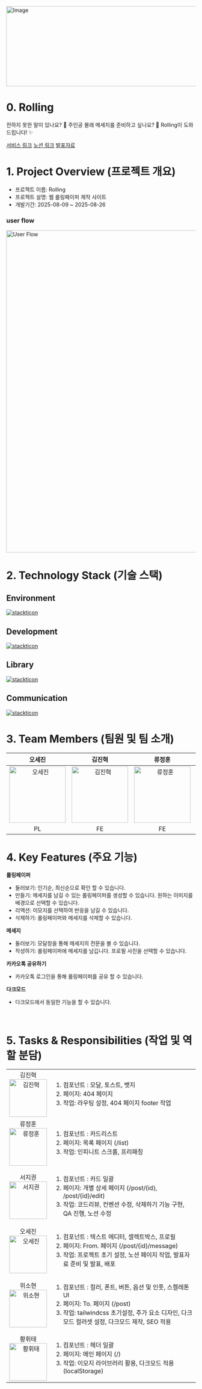 <a href="https://rolling-eta.vercel.app/" target="_blank">
<img width="949" height="213" alt="Image" src="https://github.com/user-attachments/assets/40660917-2cc7-4382-8bac-18405fedc37f" />
</a>

# 0. Rolling

전하지 못한 말이 있나요? 🤔
주인공 몰래 메세지를 준비하고 싶나요? 🥳
Rolling이 도와드립니다! ✨

[서비스 링크](https://rolling-eta.vercel.app/)
[노션 링크](https://www.notion.so/250809-248d6182194f80dfb339cb40c525bca9?source=copy_link)
[발표자료](https://docs.google.com/presentation/d/10xv1e11vrqAQlDwI2SXb2H8UxsOW6j0hX5X2R-pG9tU/edit?usp=sharing)

# 1. Project Overview (프로젝트 개요)

- 프로젝트 이름: Rolling
- 프로젝트 설명: 웹 롤링페이퍼 제작 사이트
- 개발기간: 2025-08-09 ~ 2025-08-26

### user flow

  <img width="1226" height="857" alt="User Flow" src="https://github.com/user-attachments/assets/44d6a2a6-19e0-41f1-ae0a-3204378d6dba" />

# 2. Technology Stack (기술 스택)

## Environment

[![stackticon](https://firebasestorage.googleapis.com/v0/b/stackticon-81399.appspot.com/o/images%2F1756192741858?alt=media&token=3712962a-fc94-40e9-bb6a-66f89aeb6929)](https://github.com/msdio/stackticon)

## Development

[![stackticon](https://firebasestorage.googleapis.com/v0/b/stackticon-81399.appspot.com/o/images%2F1756192798870?alt=media&token=3a321370-f02a-476d-a048-6ae089eb09c2)](https://github.com/msdio/stackticon)

## Library

[![stackticon](https://firebasestorage.googleapis.com/v0/b/stackticon-81399.appspot.com/o/images%2F1756192864084?alt=media&token=1c73be00-9957-48d7-9a2e-46dda1b4f901)](https://github.com/msdio/stackticon)

## Communication

[![stackticon](https://firebasestorage.googleapis.com/v0/b/stackticon-81399.appspot.com/o/images%2F1756192893683?alt=media&token=4d2ba7a4-84f3-4eb5-a4b0-657e07b3d926)](https://github.com/msdio/stackticon)
<br>

# 3. Team Members (팀원 및 팀 소개)

|                                                        오세진                                                        |                                                        김진혁                                                        |                                                        류정훈                                                        |                                                        서지권                                                        |                                                         위소현                                                         |                                                         황휘태                                                         |
| :------------------------------------------------------------------------------------------------------------------: | :------------------------------------------------------------------------------------------------------------------: | :------------------------------------------------------------------------------------------------------------------: | :------------------------------------------------------------------------------------------------------------------: | :--------------------------------------------------------------------------------------------------------------------: | :--------------------------------------------------------------------------------------------------------------------: |
| <img src="https://github.com/user-attachments/assets/18018ffe-8237-42d3-a57e-dc7cf150f79a" alt="오세진" width="150"> | <img src="https://github.com/user-attachments/assets/b183ab19-4bc9-4739-a9bb-13798a3859f0" alt="김진혁" width="150"> | <img src="https://github.com/user-attachments/assets/7c20d4f0-3fd4-48ca-8bce-d294f756316e" alt="류정훈" width="150"> | <img src="https://github.com/user-attachments/assets/2fff547e-cf05-490e-97ed-d6a7379fccaa" alt="서지권" width="150"> | <img width="150" alt="위소현" src="https://github.com/user-attachments/assets/c55c9b52-35e0-4ecc-881d-b173ff162e44" /> | <img src="https://github.com/user-attachments/assets/dde4c97c-2d44-478d-a374-b7507e622475" alt="황휘태" width="150" /> |
|                                                          PL                                                          |                                                          FE                                                          |                                                          FE                                                          |                                                          FE                                                          |                                                           FE                                                           |                                                           FE                                                           |

# 4. Key Features (주요 기능)

**롤링페이퍼**

- 둘러보기: 인기순, 최신순으로 확인 할 수 있습니다.
- 만들기: 메세지를 남길 수 있는 롤링페이퍼를 생성할 수 있습니다.
  원하는 이미지를 배경으로 선택할 수 있습니다.
- 리액션: 이모지를 선택하여 반응을 남길 수 있습니다.
- 삭제하기: 롤링페이퍼와 메세지를 삭제할 수 있습니다.

**메세지**

- 둘러보기: 모달창을 통해 메세지의 전문을 볼 수 있습니다.
- 작성하기: 롤링페이퍼에 메세지를 남깁니다.
  프로필 사진을 선택할 수 있습니다.

**카카오톡 공유하기**

- 카카오톡 로그인을 통해 롤링페이퍼를 공유 할 수 있습니다.

**다크모드**

- 다크모드에서 동일한 기능을 할 수 있습니다.

<br/>

# 5. Tasks & Responsibilities (작업 및 역할 분담)

|                                                                                                                                                                |                                                                                                                                                                                                                |
| -------------------------------------------------------------------------------------------------------------------------------------------------------------- | -------------------------------------------------------------------------------------------------------------------------------------------------------------------------------------------------------------- |
| <div align="center"> 김진혁 <br><img src="https://github.com/user-attachments/assets/b183ab19-4bc9-4739-a9bb-13798a3859f0" alt="김진혁" width="100"> </div>    | <ol><li>컴포넌트 : 모달, 토스트, 뱃지</li><li>페이지: 404 페이지</li><li>작업: 라우팅 설정, 404 페이지 footer 작업</li></ol>                                                                                   |
| <div align="center"> 류정훈 <br> <img src="https://github.com/user-attachments/assets/7c20d4f0-3fd4-48ca-8bce-d294f756316e" alt="류정훈" width="100"> </div>   | <ol><li>컴포넌트 : 카드리스트 </li><li>페이지: 목록 페이지 (/list)</li><li>작업: 인피니트 스크롤, 프리패칭</li></ol>                                                                                           |
| <div align="center"> 서지권 <br> <img src="https://github.com/user-attachments/assets/2fff547e-cf05-490e-97ed-d6a7379fccaa" alt="서지권" width="100"> </div>   | <ol><li>컴포넌트 : 카드 일괄 </li><li>페이지: 개별 상세 페이지 (/post/{id}, /post/{id}/edit)</li><li>작업: 코드리뷰, 컨벤션 수정, 삭제하기 기능 구현, QA 진행, 노션 수정</li></ol>                             |
| <div align="center"> 오세진 <br> <img src="https://github.com/user-attachments/assets/18018ffe-8237-42d3-a57e-dc7cf150f79a" alt="오세진" width="100"> </div>   | <ol><li>컴포넌트 : 텍스트 에디터, 셀렉트박스, 프로필 </li><li>페이지: From. 페이지 (/post/{id}/message)</li><li>작업: 프로젝트 초기 설정, 노션 페이지 작업, 발표자료 준비 및 발표, 배포</li></ol>              |
| <div align="center"> 위소현 <br> <img width="100" alt="위소현" src="https://github.com/user-attachments/assets/c55c9b52-35e0-4ecc-881d-b173ff162e44" /> </div> | <ol><li>컴포넌트 : 컬러, 폰트, 버튼, 옵션 및 인풋, 스켈레톤UI</li><li>페이지: To. 페이지 (/post)</li><li>작업: tailwindcss 초기설정, 추가 요소 디자인, 다크모드 컬러셋 설정, 다크모드 제작, SEO 적용</li></ol> |
| <div align="center"> 황휘태 <br> <img src="https://github.com/user-attachments/assets/dde4c97c-2d44-478d-a374-b7507e622475" alt="황휘태" width="100" /> </div> | <ol><li>컴포넌트 : 헤더 일괄</li><li>페이지: 메인 페이지 (/)</li><li>작업: 이모지 라이브러리 활용, 다크모드 적용(localStorage)</li></ol>                                                                       |

<br/>
